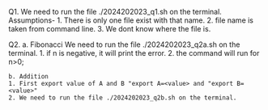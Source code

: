 Q1. We need to run the file ./2024202023_q1.sh <FileName> on the terminal.
    Assumptions-
    1. There is only one file exist with that name.
    2. file name is taken from command line.
    3. We dont know where the file is.

Q2. a. Fibonacci
    We need to run the file ./2024202023_q2a.sh <nValue> on the terminal.
    1. if n is negative, it will print the error.
    2. the command will run for n>0;

    b. Addition
    1. First export value of A and B "export A=<value> and "export B=<value>"
    2. We need to run the file ./2024202023_q2b.sh on the terminal.